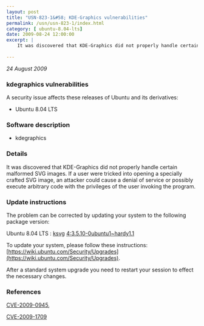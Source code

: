 ```yaml
---
layout: post
title: "USN-823-1&#58; KDE-Graphics vulnerabilities"
permalink: /usn/usn-823-1/index.html
category: [ ubuntu-8.04-lts]
date: 2009-08-24 12:00:00
excerpt: |
    It was discovered that KDE-Graphics did not properly handle certain malformed SVG images. If a user were tricked into opening a specially crafted SVG image, an attacker could cause a denial of service or possibly execute arbitrary code with the privileges of the user invoking the program. 
    
--- 
```

 
 

*24 August 2009*

### kdegraphics vulnerabilities

A security issue affects these releases of Ubuntu and its derivatives:

* Ubuntu 8.04 LTS

### Software description

* kdegraphics 

### Details

It was discovered that KDE-Graphics did not properly handle certain malformed SVG images. If a user were tricked into opening a specially crafted SVG image, an attacker could cause a denial of service or possibly execute arbitrary code with the privileges of the user invoking the program. 

### Update instructions

The problem can be corrected by updating your system to the following package version:

Ubuntu 8.04 LTS
 : [ksvg](https://launchpad.net/ubuntu/+source/kdegraphics) <span> [4:3.5.10-0ubuntu1~hardy1.1](https://launchpad.net/ubuntu/+source/kdegraphics/4:3.5.10-0ubuntu1~hardy1.1) </span> 

To update your system, please follow these instructions: [https://wiki.ubuntu.com/Security/Upgrades](https://wiki.ubuntu.com/Security/Upgrades).

After a standard system upgrade you need to restart your session to effect the necessary changes. 

### References

 
 [CVE-2009-0945](http://people.ubuntu.com/~ubuntu-security/cve/CVE-2009-0945), 

 [CVE-2009-1709](http://people.ubuntu.com/~ubuntu-security/cve/CVE-2009-1709)
 

